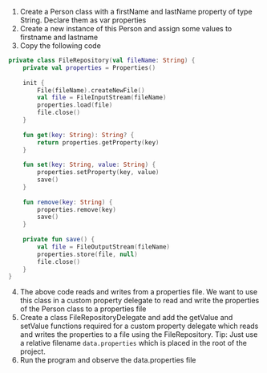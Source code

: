 1. Create a Person class with a firstName and lastName property of type String. Declare them as var properties
2. Create a new instance of this Person and assign some values to firstname and lastname
3. Copy the following code

```kotlin
private class FileRepository(val fileName: String) {  
    private val properties = Properties()  
  
    init {  
        File(fileName).createNewFile()  
        val file = FileInputStream(fileName)  
        properties.load(file)  
        file.close()  
    }  
  
    fun get(key: String): String? {  
        return properties.getProperty(key)  
    }  
  
    fun set(key: String, value: String) {  
        properties.setProperty(key, value)  
        save()  
    }  
  
    fun remove(key: String) {  
        properties.remove(key)  
        save()  
    }  
  
    private fun save() {  
        val file = FileOutputStream(fileName)  
        properties.store(file, null)  
        file.close()  
    }  
}
```

4. The above code reads and writes from a properties file. We want to use this class in a custom property delegate to read and write the properties of the Person class to a properties file
5. Create a class FileRepositoryDelegate and add the getValue and setValue functions required for a custom property delegate which reads and writes the properties to a file using the FileRepository. Tip: Just use a relative filename `data.properties` which is placed in the root of the project.
6. Run the program and observe the data.properties file
